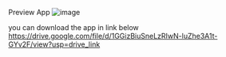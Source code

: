Preview App
![image](https://github.com/user-attachments/assets/967fb48e-a99b-4258-87fe-e32e5ee9581c)

you can download the app in link below
https://drive.google.com/file/d/1GGizBiuSneLzRIwN-luZhe3A1t-GYv2F/view?usp=drive_link 
